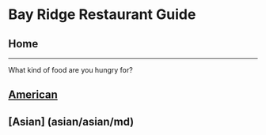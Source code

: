 # Bay Ridge Restaurant Guide
## Home
---
What kind of food are you hungry for?
## [American](american/american.md)
## [Asian] (asian/asian/md) 
